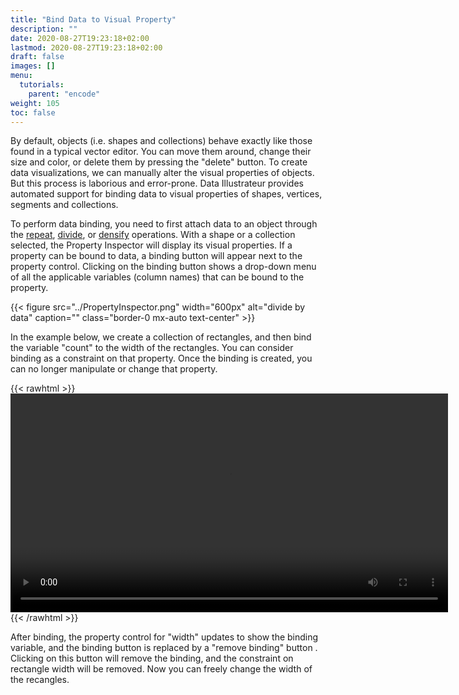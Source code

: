 ```yaml
---
title: "Bind Data to Visual Property"
description: ""
date: 2020-08-27T19:23:18+02:00
lastmod: 2020-08-27T19:23:18+02:00
draft: false
images: []
menu:
  tutorials:
    parent: "encode"
weight: 105
toc: false
---
```

By default, objects (i.e. shapes and collections) behave exactly like those found in a typical vector editor. You can move them around, change their size and color, or delete them by pressing the "delete" button. To create data visualizations, we can manually alter the visual properties of objects. But this process is laborious and error-prone. Data Illustrateur provides automated support for binding data to visual properties of shapes, vertices, segments and collections.

To perform data binding, you need to first attach data to an object through the [repeat](../../generate/repeat), [divide](../../generate/divide), or [densify](../../generate/densify) operations. With a shape or a collection selected, the Property Inspector will display its visual properties. If a property can be bound to data, a binding button will appear next to the property control. Clicking on the binding button shows a drop-down menu of all the applicable variables (column names) that can be bound to the property. 

{{< figure src="../PropertyInspector.png" width="600px" alt="divide by data" caption="" class="border-0 mx-auto text-center" >}}

In the example below, we create a collection of rectangles, and then bind the variable "count" to the width of the rectangles. You can consider binding as a constraint on that property. Once the binding is created, you can no longer manipulate or change that property.

{{< rawhtml >}} 
<video width=700px class="tutorial-video" controls>
    <source src="/videos/bind.mov" type="video/mp4">
    Your browser does not support the video tag.  
</video>
{{< /rawhtml >}}

After binding, the property control for "width" updates to show the binding variable, and the binding button is replaced by a "remove binding" button . Clicking on this button will remove the binding, and the constraint on rectangle width will be removed. Now you can freely change the width of the recangles.
